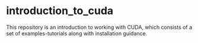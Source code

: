 # introduction_to_cuda
This repository is an introduction to working with CUDA, which consists of a set of examples-tutorials along with installation guidance.
